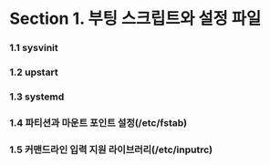 # Section 1. 부팅 스크립트와 설정 파일

### 1.1 sysvinit

### 1.2 upstart

### 1.3 systemd

### 1.4 파티션과 마운트 포인트 설정\(/etc/fstab\)

### 1.5 커맨드라인 입력 지원 라이브러리\(/etc/inputrc\)



